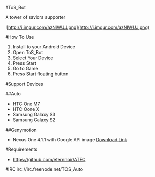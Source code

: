 #ToS_Bot

A tower of saviors supporter

![http://i.imgur.com/azNlWUJ.png](http://i.imgur.com/azNlWUJ.png)

#How To Use
1. Install to your Android Device
1. Open ToS_Bot
1. Select Your Device
1. Press Start
1. Go to Game
1. Press Start floating button 

#Support Devices

##Auto
* HTC One M7
* HTC Oone X
* Samsung Galaxy S3
* Samsung Galaxy S2

##Genymotion
* Nexus One 4.1.1 with Google API image [Download Link](https://mega.co.nz/#!dlsCkY6C!ehqo5VnbnNWL98dTn6ySfkeHcmgQ0i6u8Ty-hOhOF3c)


#Requirements
* https://github.com/eternnoir/ATEC

#IRC
irc://irc.freenode.net/TOS_Auto
